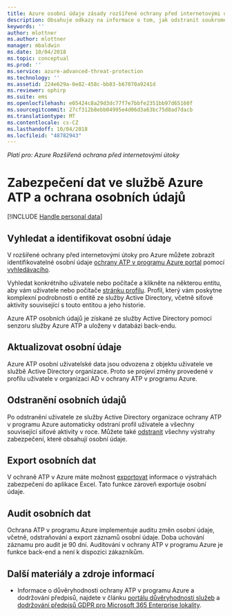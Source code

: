 ```yaml
---
title: Azure osobní údaje zásady rozšířené ochrany před internetovými útoky | Dokumentace Microsoftu
description: Obsahuje odkazy na informace o tom, jak odstranit soukromé informace a osobní data ze služby Azure ATP.
keywords: ''
author: mlottner
ms.author: mlottner
manager: mbaldwin
ms.date: 10/04/2018
ms.topic: conceptual
ms.prod: ''
ms.service: azure-advanced-threat-protection
ms.technology: ''
ms.assetid: 224e629a-0e82-458c-bb03-b67070a9241d
ms.reviewer: ophirp
ms.suite: ems
ms.openlocfilehash: e05424c8a29d3dc77f7e7bbfe2351bb97d65160f
ms.sourcegitcommit: 27cf312b8ebb04995e4d06d3a63bc75d8ad7dacb
ms.translationtype: MT
ms.contentlocale: cs-CZ
ms.lasthandoff: 10/04/2018
ms.locfileid: "48782943"
---
```

*Platí pro: Azure Rozšířená ochrana před internetovými útoky*

# <a name="azure-atp-data-security-and-privacy"></a>Zabezpečení dat ve službě Azure ATP a ochrana osobních údajů

[!INCLUDE [Handle personal data](../includes/gdpr-intro-sentence.md)]

## <a name="search-for-and-identify-personal-data"></a>Vyhledat a identifikovat osobní údaje 

V rozšířené ochrany před internetovými útoky pro Azure můžete zobrazit identifikovatelné osobní údaje [ochrany ATP v programu Azure portal](workspace-portal.md) pomocí [vyhledávacího](workspace-portal.md#search-bar). 

Vyhledat konkrétního uživatele nebo počítače a klikněte na některou entitu, aby vám uživatele nebo počítače [stránku profilu](entity-profiles.md). Profil, který vám poskytne komplexní podrobnosti o entitě ze služby Active Directory, včetně síťové aktivity související s touto entitou a jeho historie.

Azure ATP osobních údajů je získané ze služby Active Directory pomocí senzoru služby Azure ATP a uloženy v databázi back-endu.

## <a name="update-personal-data"></a>Aktualizovat osobní údaje 

Azure ATP osobní uživatelské data jsou odvozena z objektu uživatele ve službě Active Directory organizace. Proto se projeví změny provedené v profilu uživatele v organizaci AD v ochrany ATP v programu Azure.


## <a name="delete-personal-data"></a>Odstranění osobních údajů 

Po odstranění uživatele ze služby Active Directory organizace ochrany ATP v programu Azure automaticky odstraní profil uživatele a všechny související síťové aktivity v roce. Můžete také [odstranit](working-with-suspicious-activities.md#review-suspicious-activities-on-the-attack-time-line) všechny výstrahy zabezpečení, které obsahují osobní údaje. 

## <a name="export-personal-data"></a>Export osobních dat 

V ochraně ATP v Azure máte možnost [exportovat](working-with-suspicious-activities.md#review-suspicious-activities-on-the-attack-time-line) informace o výstrahách zabezpečení do aplikace Excel. Tato funkce zároveň exportuje osobní údaje. 
 
## <a name="audit-personal-data"></a>Audit osobních dat

Ochrana ATP v programu Azure implementuje auditu změn osobní údaje, včetně, odstraňování a export záznamů osobní údaje. Doba uchování záznamu pro audit je 90 dní. Auditování v ochrany ATP v programu Azure je funkce back-end a není k dispozici zákazníkům.
 
## <a name="additional-resources"></a>Další materiály a zdroje informací

- Informace o důvěryhodnosti ochrany ATP v programu Azure a dodržování předpisů, najdete v článku [portálu důvěryhodnosti služeb](https://servicetrust.microsoft.com/ViewPage/GDPRGetStarted) a [dodržování předpisů GDPR pro Microsoft 365 Enterprise lokality](https://docs.microsoft.com/microsoft-365/compliance/compliance-solutions-overview).

